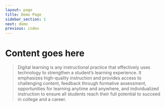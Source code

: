 ```yaml
---
layout: page
title: Demo Page
sidebar_section: 1
next: demo
previous: index
---
```


# Content goes here

>Digital learning is any instructional practice that effectively uses technology to strengthen a student’s learning experience. It emphasizes high-quality instruction and provides access to challenging content, feedback through formative assessment, opportunities for learning anytime and anywhere, and individualized instruction to ensure all students reach their full potential to succeed in college and a career.
